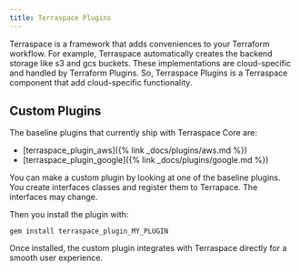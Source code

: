 ```yaml
---
title: Terraspace Plugins
---
```


Terraspace is a framework that adds conveniences to your Terraform workflow. For example, Terraspace automatically creates the backend storage like s3 and gcs buckets. These implementations are cloud-specific and handled by Terraform Plugins. So, Terraspace Plugins is a Terraspace component that add cloud-specific functionality.

## Custom Plugins

The baseline plugins that currently ship with Terraspace Core are:

* [terraspace_plugin_aws]({% link _docs/plugins/aws.md %})
* [terraspace_plugin_google]({% link _docs/plugins/google.md %})

You can make a custom plugin by looking at one of the baseline plugins. You create interfaces classes and register them to Terrapace. The interfaces may change.

Then you install the plugin with:

    gem install terraspace_plugin_MY_PLUGIN

Once installed, the custom plugin integrates with Terraspace directly for a smooth user experience.
